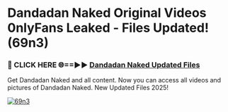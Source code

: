 # Dandadan Naked Original Videos 0nlyFans Leaked - Files Updated! (69n3)

<h3>🔴 CLICK HERE 🌐==►► <a href="https://tinyurl.com/up5wt9bj" rel="nofollow">Dandadan Naked Updated Files</a></h3>

Get Dandadan Naked and all content. Now you can access all videos and pictures of Dandadan Naked. New Updated Files 2025!

[![69n3](https://i.imgur.com/ABiUzMV.gif)](https://tinyurl.com/up5wt9bj)
